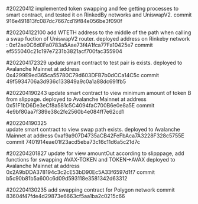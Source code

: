 #20220412
    implemented token swapping and fee getting processes to smart contract, and tested it on RinkedBy networks and UniswapV2.
    commit 916e491813fc087dc7667cd19f84e056be3f090f

#202204122100
    add WTETH address to the middle of the path when calling a swap fuction of UniswapV2 router.
    deployed address on Rinkeby network : 0xf2ae0C6d0Fa0783a5Aae73f4A1fca77Fa10425e7
    commit ef555040c21c197e7231b3821acf700fac355904

#202204172329
    update smart contract to test pair is exists.
    deployed to Avalanche Mainnet at address 0x4299E9ed365ca55780C79d603DFB7b0dCCa14C5c
    commit 49f5934706a3d936c133849a9c0a1a88dc691fb5

#202204190243
    update smart contract to view minimum amount of token B from slippage.
    deployed to Avalanche Mainnet at address 0x51F1bD6De3eCf8a581c5C4094faC700B6e0e8a5E
    commit 4e9bf80aa7f389e38c2fe2560b4e084ff7e62cd1

#202204190325   
    update smart contract to view swap path exists.
    deployed to Avalanche Mainnet at address 0xaf9a907D4735aCB42FeFbAca7A3228F328c5755E
    commit 7401914eae01f23acd5eba73c16c11d6a5c21d7c

#202204201827
    update for view amountOut according to slipppage,
    add functions for swapping AVAX-TOKEN and TOKEN->AVAX
    deployed to Avalanche Mainnet at address 0x2A9bDDA378194c3c2cE53bD90Ec5A33f6597d1f7
    commit b5c90b81b5a600c6d09d593118e3581342d63312

#202204130235
    add swapping contract for Polygon network
    commit 83604f47fde4d29873e6663cf5aa1ba2c0215c66
